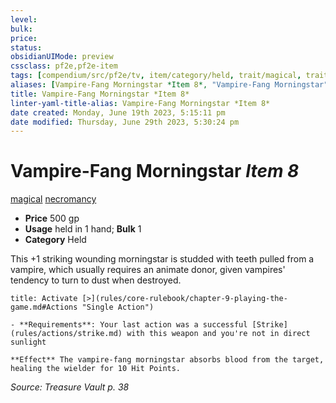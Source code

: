 ```yaml
---
level:
bulk:
price:
status:
obsidianUIMode: preview
cssclass: pf2e,pf2e-item
tags: [compendium/src/pf2e/tv, item/category/held, trait/magical, trait/necromancy]
aliases: [Vampire-Fang Morningstar *Item 8*, "Vampire-Fang Morningstar"]
title: Vampire-Fang Morningstar *Item 8*
linter-yaml-title-alias: Vampire-Fang Morningstar *Item 8*
date created: Monday, June 19th 2023, 5:15:11 pm
date modified: Thursday, June 29th 2023, 5:30:24 pm
---
```


# Vampire-Fang Morningstar *Item 8*

[magical](rules/traits/magical.md) [necromancy](rules/traits/necromancy.md)  

- **Price** 500 gp
- **Usage** held in 1 hand; **Bulk** 1
- **Category** Held

This +1 striking wounding morningstar is studded with teeth pulled from a vampire, which usually requires an animate donor, given vampires' tendency to turn to dust when destroyed.

```ad-embed-ability
title: Activate [>](rules/core-rulebook/chapter-9-playing-the-game.md#Actions "Single Action")

- **Requirements**: Your last action was a successful [Strike](rules/actions/strike.md) with this weapon and you're not in direct sunlight

**Effect** The vampire-fang morningstar absorbs blood from the target, healing the wielder for 10 Hit Points.
```

*Source: Treasure Vault p. 38*
